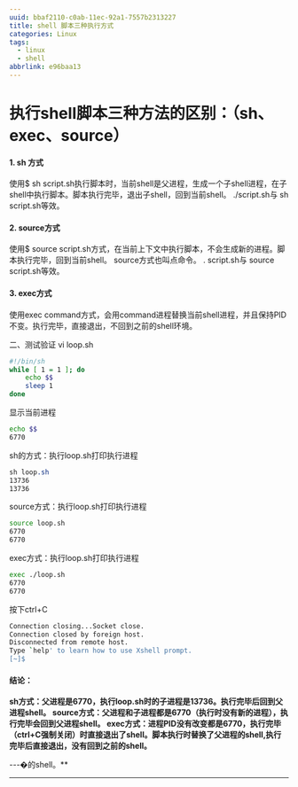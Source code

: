 ```yaml
---
uuid: bbaf2110-c0ab-11ec-92a1-7557b2313227
title: shell 脚本三种执行方式
categories: Linux
tags:
  - linux
  - shell
abbrlink: e96baa13
---
```


# 执行shell脚本三种方法的区别：（sh、exec、source）

#### 1. sh 方式

使用$ sh script.sh执行脚本时，当前shell是父进程，生成一个子shell进程，在子shell中执行脚本。脚本执行完毕，退出子shell，回到当前shell。
 ./script.sh与 sh script.sh等效。

#### 2. source方式

使用$ source script.sh方式，在当前上下文中执行脚本，不会生成新的进程。脚本执行完毕，回到当前shell。
 source方式也叫点命令。
 . script.sh与 source script.sh等效。

#### 3. exec方式

使用exec command方式，会用command进程替换当前shell进程，并且保持PID不变。执行完毕，直接退出，不回到之前的shell环境。

二、测试验证
 vi loop.sh

```bash
#!/bin/sh
while [ 1 = 1 ]; do 
    echo $$
    sleep 1
done
```

显示当前进程

```bash
echo $$
6770
```

sh的方式：执行loop.sh打印执行进程

```css
sh loop.sh 
13736
13736
```

source方式：执行loop.sh打印执行进程

```bash
source loop.sh
6770
6770
```

exec方式：执行loop.sh打印执行进程

```bash
exec ./loop.sh
6770
6770
```

按下ctrl+C

```bash
Connection closing...Socket close.
Connection closed by foreign host.
Disconnected from remote host.
Type `help' to learn how to use Xshell prompt.
[~]$ 
```

#### 结论：

**sh方式：父进程是6770，执行loop.sh时的子进程是13736。执行完毕后回到父进程shell。
 source方式：父进程和子进程都是6770（执行时没有新的进程），执行完毕会回到父进程shell。
 exec方式：进程PID没有改变都是6770，执行完毕（ctrl+C强制关闭）时直接退出了shell。脚本执行时替换了父进程的shell,执行完毕后直接退出，没有回到之前的shell。**

---�的shell。**

---